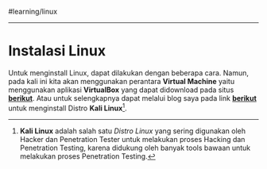 #learning/linux 

---

# Instalasi Linux

Untuk menginstall Linux, dapat dilakukan dengan beberapa cara. Namun, pada kali ini kita akan menggunakan perantara **Virtual Machine** yaitu menggunakan aplikasi **VirtualBox** yang dapat didownload pada situs [**berikut**](https://www.virtualbox.org/wiki/Downloads). Atau untuk selengkapnya dapat melalui blog saya pada link [**berikut**](https://medium.com/@mowland-codes/how-to-install-kali-linux-in-virtual-box-bec69fcf0841) untuk menginstall Distro **Kali Linux**[^1].


[^1]: **Kali Linux** adalah salah satu *Distro Linux* yang sering digunakan oleh Hacker dan Penetration Tester untuk melakukan proses Hacking dan Penetration Testing, karena didukung oleh banyak tools bawaan untuk melakukan proses Penetration Testing.
